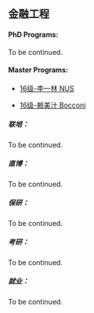 ## 金融工程

#### PhD Programs:

To be continued.

#### Master Programs:
- [16级-李一林 NUS](grad-application/finance/financial-engineering/[SG]-16-liyilin.md)


- [16级-赖美汁 Bocconi](grad-application/finance/financial-engineering/[IT]-16-laimeizhi.md)

##### 联培：

To be continued.

##### 直博：

To be continued.

##### 保研：

To be continued.

##### 考研：

To be continued.

##### 就业：

To be continued.
